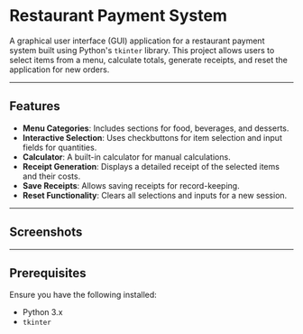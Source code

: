 # Restaurant Payment System

A graphical user interface (GUI) application for a restaurant payment system built using Python's `tkinter` library. This project allows users to select items from a menu, calculate totals, generate receipts, and reset the application for new orders.

---

## Features

- **Menu Categories**: Includes sections for food, beverages, and desserts.
- **Interactive Selection**: Uses checkbuttons for item selection and input fields for quantities.
- **Calculator**: A built-in calculator for manual calculations.
- **Receipt Generation**: Displays a detailed receipt of the selected items and their costs.
- **Save Receipts**: Allows saving receipts for record-keeping.
- **Reset Functionality**: Clears all selections and inputs for a new session.

---

## Screenshots



---

## Prerequisites

Ensure you have the following installed:

- Python 3.x
- `tkinter`
